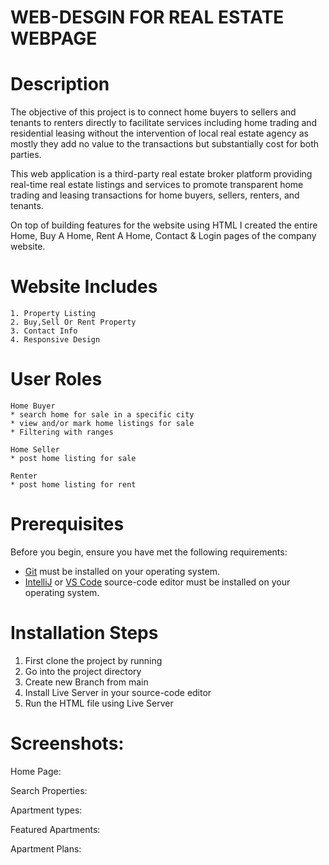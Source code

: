 # WEB-DESGIN FOR REAL ESTATE WEBPAGE

# Description
The objective of this project is to connect home buyers to sellers and tenants to renters directly to facilitate services including home trading and residential leasing without the intervention of local real estate agency as mostly they add no value to the transactions but substantially cost for both parties.

This web application is a third-party real estate broker platform providing real-time real estate listings and services to promote transparent home trading and leasing transactions for home buyers, sellers, renters, and tenants.

On top of building features for the website using HTML
I created the entire Home, Buy A Home, Rent A Home, Contact & Login pages of the company website.

# Website Includes
    1. Property Listing
    2. Buy,Sell Or Rent Property
    3. Contact Info
    4. Responsive Design
 
# User Roles
    Home Buyer
    * search home for sale in a specific city
    * view and/or mark home listings for sale
    * Filtering with ranges
    
    Home Seller
    * post home listing for sale
    
    Renter
    * post home listing for rent
    
# Prerequisites
Before you begin, ensure you have met the following requirements:

  - [Git](https://git-scm.com/downloads) must be installed on your operating system.
  - [IntelliJ](https://www.jetbrains.com/community/education/#students) or [VS Code](https://code.visualstudio.com/) source-code editor must be installed on your operating system.

# Installation Steps
1. First clone the project by running
2. Go into the project directory
3. Create new Branch from main
4. Install Live Server in your source-code editor
5. Run the HTML file using Live Server

# Screenshots:
Home Page:

Search Properties:

Apartment types:

Featured Apartments:

Apartment Plans:



 

  
